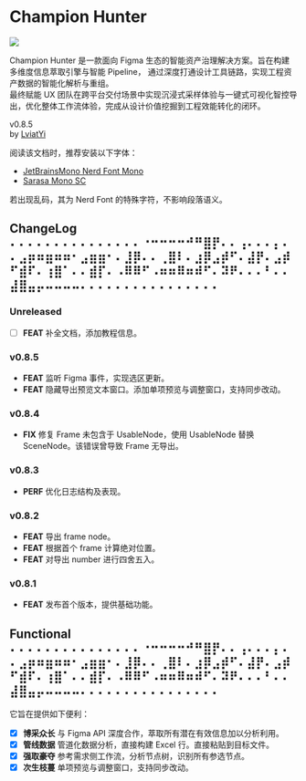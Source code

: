 # Champion Hunter

![](https://img.shields.io/badge/SupportBy-LviatStudio-blue?style=flat)

Champion Hunter 是一款面向 Figma 生态的智能资产治理解决方案。旨在构建多维度信息萃取引擎与智能 Pipeline，
通过深度打通设计工具链路，实现工程资产数据的智能化解析与重组。  
最终赋能 UX 团队在跨平台交付场景中实现沉浸式采样体验与一键式可视化智控导出，优化整体工作流体验，完成从设计价值挖掘到工程效能转化的闭环。

v0.8.5  
by [LviatYi](mailto:LviatYi@foxmail.com)

阅读该文档时，推荐安装以下字体：

- [JetBrainsMono Nerd Font Mono][JetbrainsMonoNerdFont]
- [Sarasa Mono SC][SarasaMonoSC]

若出现乱码，其为 Nerd Font 的特殊字符，不影响段落语义。

## ChangeLog ⠄⠄⠄⠄⠄⠄⠄⠄⠄⠄⠄⠄⠄⠄⠄⠐⠒⠒⠒⠒⠚⠛⣿⡟⠄⠄⢠⠄⠄⠄⡄⠄⠄⣠⡶⠶⣶⠶⠶⠂⣠⣶⣶⠂⠄⣸⡿⠄⠄⢀⣿⠇⠄⣰⡿⣠⡾⠋⠄⣼⡟⠄⣠⡾⠋⣾⠏⠄⢰⣿⠁⠄⠄⣾⡏⠄⠠⠿⠿⠋⠠⠶⠶⠿⠶⠾⠋⠄⠽⠟⠄⠄⠄⠃⠄⠄⣼⣿⣤⡤⠤⠤⠤⠤⠄⠄⠄⠄⠄⠄⠄⠄⠄⠄⠄⠄⠄⠄⠄⠄

### Unreleased

- [ ] **FEAT** 补全文档，添加教程信息。

### v0.8.5

- **FEAT** 监听 Figma 事件，实现选区更新。
- **FEAT** 隐藏导出预览文本窗口。添加单项预览与调整窗口，支持同步改动。

### v0.8.4

- **FIX** 修复 Frame 未包含于 UsableNode，使用 UsableNode 替换 SceneNode。该错误曾导致 Frame 无导出。

### v0.8.3

- **PERF** 优化日志结构及表现。

### v0.8.2

- **FEAT** 导出 frame node。
- **FEAT** 根据首个 frame 计算绝对位置。
- **FEAT** 对导出 number 进行四舍五入。

### v0.8.1

- **FEAT** 发布首个版本，提供基础功能。

## Functional ⠄⠄⠄⠄⠄⠄⠄⠄⠄⠄⠄⠄⠄⠄⠄⠐⠒⠒⠒⠒⠚⠛⣿⡟⠄⠄⢠⠄⠄⠄⡄⠄⠄⣠⡶⠶⣶⠶⠶⠂⣠⣶⣶⠂⠄⣸⡿⠄⠄⢀⣿⠇⠄⣰⡿⣠⡾⠋⠄⣼⡟⠄⣠⡾⠋⣾⠏⠄⢰⣿⠁⠄⠄⣾⡏⠄⠠⠿⠿⠋⠠⠶⠶⠿⠶⠾⠋⠄⠽⠟⠄⠄⠄⠃⠄⠄⣼⣿⣤⡤⠤⠤⠤⠤⠄⠄⠄⠄⠄⠄⠄⠄⠄⠄⠄⠄⠄⠄⠄⠄

它旨在提供如下便利：

- [x] **博采众长** 与 Figma API 深度合作，萃取所有潜在有效信息加以分析利用。
- [x] **管线数据** 管道化数据分析，直接构建 Excel 行。直接粘贴到目标文件。
- [x] **强取豪夺** 参考需求侧工作流，分析节点树，识别所有参选节点。
- [x] **次生枝蔓** 单项预览与调整窗口，支持同步改动。

[JetbrainsMonoNerdFont]:https://github.com/ryanoasis/nerd-fonts/releases/download/v3.0.2/JetBrainsMono.zip@fallbackFont

[SarasaMonoSC]:https://github.com/be5invis/Sarasa-Gothic/releases/download/v0.41.6/sarasa-gothic-ttf-0.41.6.7z
